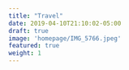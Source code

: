 ```yaml
---
title: "Travel"
date: 2019-04-10T21:10:02-05:00
draft: true
image: 'homepage/IMG_5766.jpeg'
featured: true
weight: 1
---
```


